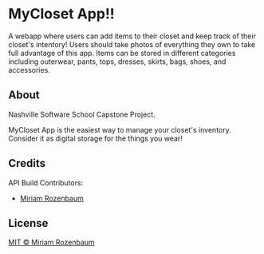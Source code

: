 
# MyCloset App!! 

A webapp where users can add items to their closet and keep track of their closet's intentory! Users should take photos of everything they own to take full advantage of this app. Items can be stored in different categories including outerwear, pants, tops, dresses, skirts, bags, shoes, and accessories.

## About

Nashville Software School Capstone Project.

MyCloset App is the easiest way to manage your closet's inventory. Consider it as digital storage for the things you wear!

## Credits

API Build Contributors:
  * [Miriam Rozenbaum](https://github.com/mrozenbaum)

## License
[MIT © Miriam Rozenbaum](./LICENSE)
